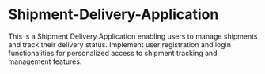 # Shipment-Delivery-Application
This is a Shipment Delivery Application enabling users to manage shipments and track their delivery status. Implement user registration and login functionalities for personalized access to shipment tracking and management features. 
